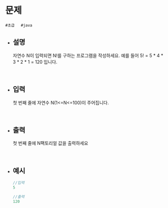 # 문제

```#초급```&nbsp;&nbsp;&nbsp;&nbsp;&nbsp;```#java```

- ## 설명
        
   자연수 N이 입력되면 N!를 구하는 프로그램을 작성하세요.
   예를 들어 5! = 5 * 4 * 3 * 2 * 1 = 120 입니다.

<br/>
        
- ## 입력
        
    첫 번째 줄에 자연수 N(1<=N<=100)이 주어집니다.

<br/>

- ## 출력
        
    첫 번째 줄에 N팩토리얼 값을 출력하세요

<br/>
        
- ## 예시

    ```java
    //입력
    5
    ```
    ```java
    //출력
    120
    ```
